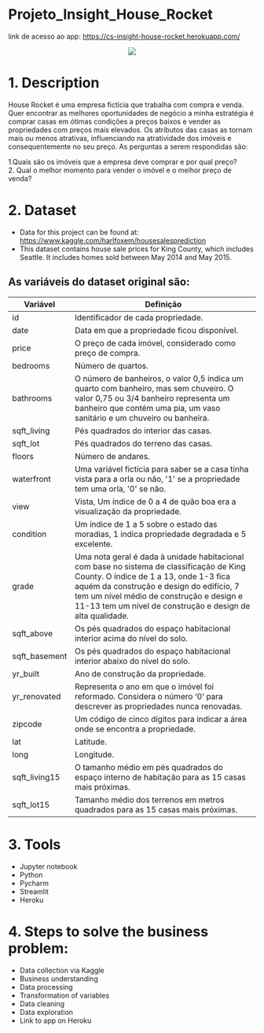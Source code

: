 # Projeto_Insight_House_Rocket
link de acesso ao app: https://cs-insight-house-rocket.herokuapp.com/

<div align="center">
<img src="https://user-images.githubusercontent.com/94291995/151662149-e2931415-f098-49ad-a3b8-3c4631587766.jpg" />
</div>


# 1. Description
House Rocket é uma empresa fictícia que trabalha com compra e venda. Quer encontrar as melhores oportunidades de negócio  a minha estratégia é comprar casas em ótimas condições a preços baixos e vender as propriedades com preços mais elevados. Os atributos das casas as tornam mais ou menos atrativas, influenciando na atratividade dos imóveis e consequentemente no seu preço. As perguntas a serem respondidas são:

1.Quais são os imóveis que a empresa deve comprar e por qual preço?<br>
2. Qual o melhor momento para vender o imóvel e o melhor preço de venda?

# 2. Dataset

 * Data for this project can be found at: https://www.kaggle.com/harlfoxem/housesalesprediction<br>
 * This dataset contains house sale prices for King County, which includes Seattle. It includes homes sold between May 2014 and May 2015.<br>
 
## As variáveis do dataset original são:

Variável | Definição
------------ | -------------
|id | Identificador de cada propriedade.|
|date | Data em que a propriedade ficou disponível.|
|price | O preço de cada imóvel, considerado como preço de compra.|
|bedrooms | Número de quartos.|
|bathrooms | O número de banheiros, o valor 0,5 indica um quarto com banheiro, mas sem chuveiro. O valor 0,75 ou 3/4 banheiro representa um banheiro que contém uma pia, um vaso sanitário e um chuveiro ou banheira.|
|sqft_living | Pés quadrados do interior das casas.|
|sqft_lot | Pés quadrados do terreno das casas.|
|floors | Número de andares.|
|waterfront | Uma variável fictícia para saber se a casa tinha vista para a orla ou não, '1' se a propriedade tem uma orla, '0' se não.|
|view | Vista, Um índice de 0 a 4 de quão boa era a visualização da propriedade.|
|condition | Um índice de 1 a 5 sobre o estado das moradias, 1 indica propriedade degradada e 5 excelente.|
|grade | Uma nota geral é dada à unidade habitacional com base no sistema de classificação de King County. O índice de 1 a 13, onde 1-3 fica aquém da construção e design do edifício, 7 tem um nível médio de construção e design e 11-13 tem um nível de construção e design de alta qualidade.|
|sqft_above | Os pés quadrados do espaço habitacional interior acima do nível do solo.|
|sqft_basement | Os pés quadrados do espaço habitacional interior abaixo do nível do solo.|
|yr_built | Ano de construção da propriedade.|
|yr_renovated | Representa o ano em que o imóvel foi reformado. Considera o número ‘0’ para descrever as propriedades nunca renovadas.|
|zipcode | Um código de cinco dígitos para indicar a área onde se encontra a propriedade.|
|lat | Latitude.|
|long | Longitude.|
|sqft_living15 | O tamanho médio em pés quadrados do espaço interno de habitação para as 15 casas mais próximas.|
|sqft_lot15 | Tamanho médio dos terrenos em metros quadrados para as 15 casas mais próximas.|

# 3. Tools

   * Jupyter notebook
   * Python
   * Pycharm
   * Streamlit
   * Heroku
 
# 4. Steps to solve the business problem:

  * Data collection via Kaggle
  * Business understanding
  * Data processing
  * Transformation of variables
  * Data cleaning
  * Data exploration
  * Link to app on Heroku
